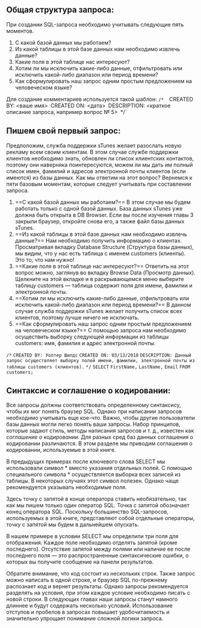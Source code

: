 
## Общая структура запроса:

При создании SQL-запроса необходимо учитывать следующие пять моментов.
1. С какой базой данных мы работаем?
2. Из какой таблицы в этой базе данных нам необходимо извлечь данные?
3. Какие поля в этой таблице нас интересуют?
4. Хотим ли мы исключить какие-либо данные, отфильтровать или исключить какой-либо диапазон или период времени?
5. Как сформулировать наш запрос одним простым предложением на человеческом языке?

Для создание комментариев используется такой шаблон:
`/* 
`CREATED BY: <ваше имя>`
`CREATED ON: <дата>`
`DESCRIPTION: <краткое описание запроса, например вопрос № 5>`
`*/`

## Пишем свой первый запрос:

Предположим, служба поддержки sTunes желает разослать новую рекламу всем своим клиентам. В этом случае службе поддержки клиентов необходимо знать, обновлен ли список клиентских контактов, поэтому они наверняка поинтересуются, можем ли мы дать им полный список имен, фамилий и адресов электронной почты клиентов (если имеются) из базы данных. Как мы ответим на этот вопрос? Вернемся к пяти базовым моментам, которые следует учитывать при составлении запроса.

1. ==С какой базой данных мы работаем?== В этом случае мы будем работать только с одной базой данных. База данных sTunes уже должна быть открыта в DB Browser. Если вы после изучения главы 3 закрыли браузер, откройте снова его, а также файл базы данных sTunes.
2. ==Из какой таблицы в этой базе данных нам необходимо извлечь данные?== Нам необходимо получить информацию о клиентах. Просматривая вкладку Database Structure (Структура базы данных), мы видим, что у нас есть таблица с именем customers (клиенты). Это то, что нам нужно!
3. ==Какие поля в этой таблице нас интересуют?== Ответить на этот вопрос можно, заглянув во вкладку Browse Data (Просмотр данных). Щелкните на этой вкладке и в раскрывающемся меню выберите таблицу customers — таблица содержит поля для имени, фамилии и электронной почты.
4. ==Хотим ли мы исключить какие-либо данные, отфильтровать или исключить какой-либо диапазон или период времени?== В данном случае служба поддержки sTunes желает получить список всех клиентов, поэтому лучше ничего не исключать.
5. ==Как сформулировать наш запрос одним простым предложением на человеческом языке?== С помощью запроса нам необходимо осуществить выборку следующей информации ­из таблицы customers: имя, фамилия и адрес электронной почты.

 `/*`
 `CREATED BY: Уолтер Шилдс` 
 `CREATED ON: 03/13/2018`
 `DESCRIPTION: Данный запрос осуществляет выборку полей имени, фамилии, электронной почты из таблицы customers (клиентов).`
 `*/`
 `SELECT`
     `FirstName,`
     `LastName,` 
     `Email`
 `FROM`
     `customers;`


## Синтаксис и соглашение о кодировании:

Все запросы должны соответствовать определенному синтаксису, чтобы их мог понять браузер SQL. Однако при написании запросов необходимо учитывать еще кое-что. Важно, чтобы другие пользователи базы данных могли легко понять ваши запросы. Набор принципов, которые задают стиль, методы написания запросов и т. д., известен как *соглашение о кодировании*. Для разных сред баз данных соглашения о кодировании различаются. В этом разделе мы приводим соглашения о кодировании, используемые в этой
книге.

В предыдущих примерах после ключевого слова SELECT мы использовали символ * вместо указания отдельных полей. С помощью специального символа * осуществляется выборка всех записей из таблицы. В некоторых случаях этот символ полезен. Однако чаще рекомендуется указывать необходимые поля.

Здесь точку с запятой в конце оператора ставить необязательно, так как мы пишем только один оператор SQL. Точка с запятой обозначает конец оператора SQL. Поскольку большинство SQL-запросов, используемых в этой книге, представляют собой отдельные операторы, точку с запятой мы будем в дальнейшем опускать.

В нашем примере в условии SELECT мы определили три поля для отображения. Каждое поле необходимо отделять запятой (кроме последнего). Отсутствие запятой между полями или наличие ее после последнего поля — это распространенные синтаксические ошибки, о которых вы получите сообщение на панели
результатов.

Обратите внимание, что код состоит из нескольких строк. Также запрос можно написать в одной строке, и браузер SQL по-прежнему распознает код и вернет результаты. Однако запросы рекомендуется разделять на условия, при этом каждое условие необходимо писать с новой строки. В следующих главах наши запросы станут намного длиннее и будут содержать несколько условий. Использование отступов и пробелов в запросах повышает удобочитаемость и значительно упрощает понимание сложной логики запроса.